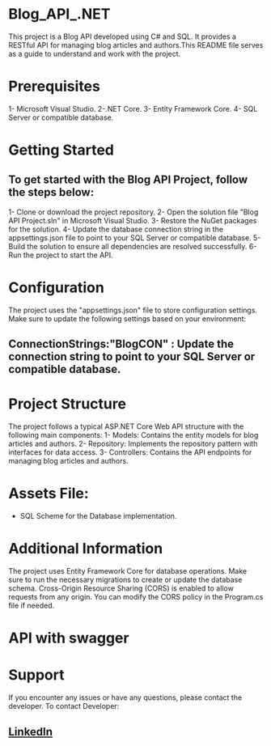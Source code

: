 # Blog_API_.NET
This project is a Blog API developed using C# and SQL. It provides a RESTful API for managing blog articles and authors.This README file serves as a guide to understand and work with the project.

# Prerequisites
1- Microsoft Visual Studio.
2-.NET Core.
3- Entity Framework Core.
4- SQL Server or compatible database.

# Getting Started
## To get started with the Blog API Project, follow the steps below:
1- Clone or download the project repository.
2- Open the solution file "Blog API Project.sln" in Microsoft Visual Studio.
3- Restore the NuGet packages for the solution.
4- Update the database connection string in the appsettings.json file to point to your SQL Server or compatible database.
5- Build the solution to ensure all dependencies are resolved successfully.
6- Run the project to start the API.

# Configuration
The project uses the "appsettings.json" file to store configuration settings. Make sure to update the following settings based on your environment:
## ConnectionStrings:"BlogCON" : Update the connection string to point to your SQL Server or compatible database.

# Project Structure
The project follows a typical ASP.NET Core Web API structure with the following main components:
1- Models: Contains the entity models for blog articles and authors.
2- Repository: Implements the repository pattern with interfaces for data access.
3- Controllers: Contains the API endpoints for managing blog articles and authors.

# Assets File:
- SQL Scheme for the Database implementation.

# Additional Information
The project uses Entity Framework Core for database operations. Make sure to run the necessary migrations to create or update the database schema.
Cross-Origin Resource Sharing (CORS) is enabled to allow requests from any origin. You can modify the CORS policy in the Program.cs file if needed.


# API with swagger




# Support
If you encounter any issues or have any questions, please contact the developer.
To contact Developer:
## [LinkedIn](https://www.linkedin.com/in/doaa-sayed-ibrahim-08a77a209) 
